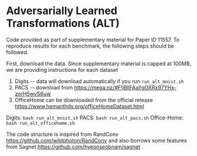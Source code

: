 # Adversarially Learned Transformations (ALT)
Code provided as part of supplementary material for Paper ID 11557.
To reproduce results for each benchmark, the following steps should be followed.

First, download the data. Since supplementary material is capped at 100MB, we are providing instructions for each dataset
1. Digits -- data will download automatically if you run `run_alt_mnist.sh`
2. PACS -- download from https://mega.nz/#F!jBllFAaI!gOXRx97YHx-zorH5wvS6uw
3. OfficeHome can be downloaded from the official release https://www.hemanthdv.org/officeHomeDataset.html

Digits:
`bash run_alt_mnist.sh`
PACS:
`bash run_alt_pacs.sh`
Office-Home:
`bash run_alt_officehome.sh`

The code structure is inspired from RandConv https://github.com/wildphoton/RandConv and also borrows some features from Sagnet https://github.com/hyeonseobnam/sagnet .